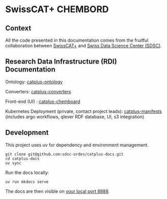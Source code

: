 # SwissCAT+ CHEMBORD

## Context

All the code presented in this documentation comes from the fruitful collaboration between [SwissCAT+](https://swisscatplus.ch) and [Swiss Data Science Center (SDSC)](https://www.datascience.ch).

## Research Data Infrastructure (RDI) Documentation

Ontology: [catplus-ontology](https://github.com/sdsc-ordes/catplus-ontology)

Converters: [catplus-converters](https://github.com/sdsc-ordes/catplus-converters)

Front-end (UI) : [catplus-chemboard](https://github.com/sdsc-ordes/catplus-chemboard)

Kubernetes Deployment (private, contact project leads): [catplus-manifests](https://github.com/sdsc-ordes/catplus-manifests) 
(includes argo workflows, qlever RDF database, UI, s3 integration)

## Development

This project uses uv for dependency and environment management.

```
git clone git@github.com:sdsc-ordes/catplus-docs.git
cd catplus-docs
uv sync
```

Run the docs locally:

```
uv run mkdocs serve
```

The docs are then visible on [your local port 8888](http://127.0.0.1:8888/).
